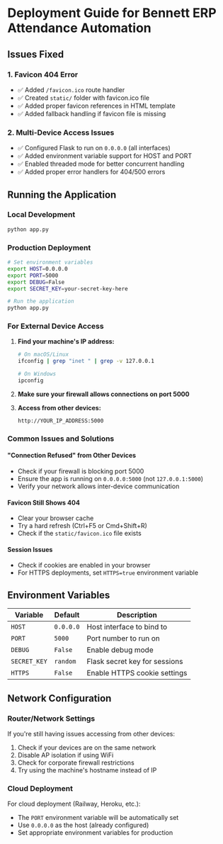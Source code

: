 # Deployment Guide for Bennett ERP Attendance Automation

## Issues Fixed

### 1. Favicon 404 Error
- ✅ Added `/favicon.ico` route handler
- ✅ Created `static/` folder with favicon.ico file
- ✅ Added proper favicon references in HTML template
- ✅ Added fallback handling if favicon file is missing

### 2. Multi-Device Access Issues
- ✅ Configured Flask to run on `0.0.0.0` (all interfaces)
- ✅ Added environment variable support for HOST and PORT
- ✅ Enabled threaded mode for better concurrent handling
- ✅ Added proper error handlers for 404/500 errors

## Running the Application

### Local Development
```bash
python app.py
```

### Production Deployment
```bash
# Set environment variables
export HOST=0.0.0.0
export PORT=5000
export DEBUG=False
export SECRET_KEY=your-secret-key-here

# Run the application
python app.py
```

### For External Device Access

1. **Find your machine's IP address:**
   ```bash
   # On macOS/Linux
   ifconfig | grep "inet " | grep -v 127.0.0.1
   
   # On Windows
   ipconfig
   ```

2. **Make sure your firewall allows connections on port 5000**

3. **Access from other devices:**
   ```
   http://YOUR_IP_ADDRESS:5000
   ```

### Common Issues and Solutions

#### "Connection Refused" from Other Devices
- Check if your firewall is blocking port 5000
- Ensure the app is running on `0.0.0.0:5000` (not `127.0.0.1:5000`)
- Verify your network allows inter-device communication

#### Favicon Still Shows 404
- Clear your browser cache
- Try a hard refresh (Ctrl+F5 or Cmd+Shift+R)
- Check if the `static/favicon.ico` file exists

#### Session Issues
- Check if cookies are enabled in your browser
- For HTTPS deployments, set `HTTPS=true` environment variable

## Environment Variables

| Variable | Default | Description |
|----------|---------|-------------|
| `HOST` | `0.0.0.0` | Host interface to bind to |
| `PORT` | `5000` | Port number to run on |
| `DEBUG` | `False` | Enable debug mode |
| `SECRET_KEY` | `random` | Flask secret key for sessions |
| `HTTPS` | `False` | Enable HTTPS cookie settings |

## Network Configuration

### Router/Network Settings
If you're still having issues accessing from other devices:

1. Check if your devices are on the same network
2. Disable AP isolation if using WiFi
3. Check for corporate firewall restrictions
4. Try using the machine's hostname instead of IP

### Cloud Deployment
For cloud deployment (Railway, Heroku, etc.):
- The `PORT` environment variable will be automatically set
- Use `0.0.0.0` as the host (already configured)
- Set appropriate environment variables for production